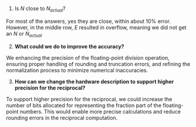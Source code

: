 1. Is $N$ close to $N_{actual}$? 

For most of the answers, yes they are close, within about 10% error. However, in the middle row, $E$ resulted in overflow, meaning we did not get an $N$ or $N_{actual}$ 

2. **What could we do to improve the accuracy?**
    
We enhancing the precision of the floating-point division operation, ensuring proper handling of rounding and truncation errors, and refining the normalization process to minimize numerical inaccuracies.

3. **How can we change the hardware description to support higher precision for the reciprocal?**
    
To support higher precision for the reciprocal, we could increase the number of bits allocated for representing the fraction part of the floating-point numbers. This would enable more precise calculations and reduce rounding errors in the reciprocal computation.